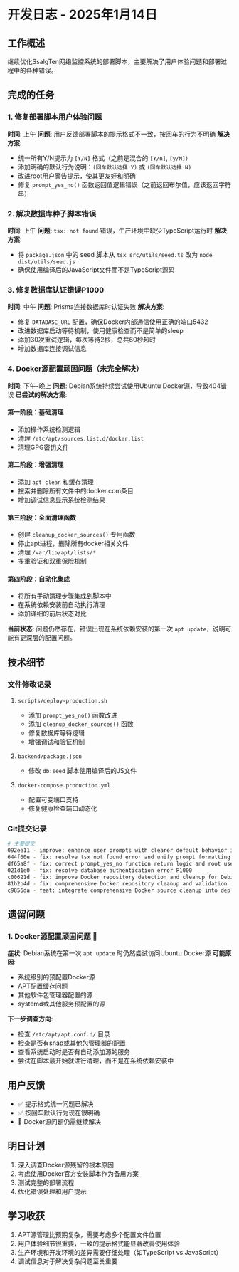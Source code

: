 # 开发日志 - 2025年1月14日

## 工作概述
继续优化SsalgTen网络监控系统的部署脚本，主要解决了用户体验问题和部署过程中的各种错误。

## 完成的任务

### 1. 修复部署脚本用户体验问题
**时间**: 上午
**问题**: 用户反馈部署脚本的提示格式不一致，按回车的行为不明确
**解决方案**:
- 统一所有Y/N提示为 `[Y/N]` 格式（之前是混合的 `[Y/n]`, `[y/N]`）
- 添加明确的默认行为说明：`(回车默认选择 Y)` 或 `(回车默认选择 N)`
- 改进root用户警告提示，使其更友好和明确
- 修复 `prompt_yes_no()` 函数返回值逻辑错误（之前返回布尔值，应该返回字符串）

### 2. 解决数据库种子脚本错误
**时间**: 上午
**问题**: `tsx: not found` 错误，生产环境中缺少TypeScript运行时
**解决方案**:
- 将 `package.json` 中的 seed 脚本从 `tsx src/utils/seed.ts` 改为 `node dist/utils/seed.js`
- 确保使用编译后的JavaScript文件而不是TypeScript源码

### 3. 修复数据库认证错误P1000
**时间**: 中午
**问题**: Prisma连接数据库时认证失败
**解决方案**:
- 修复 `DATABASE_URL` 配置，确保Docker内部通信使用正确的端口5432
- 改进数据库启动等待机制，使用健康检查而不是简单的sleep
- 添加30次重试逻辑，每次等待2秒，总共60秒超时
- 增加数据库连接调试信息

### 4. Docker源配置顽固问题（未完全解决）
**时间**: 下午-晚上
**问题**: Debian系统持续尝试使用Ubuntu Docker源，导致404错误
**已尝试的解决方案**:

#### 第一阶段：基础清理
- 添加操作系统检测逻辑
- 清理 `/etc/apt/sources.list.d/docker.list`
- 清理GPG密钥文件

#### 第二阶段：增强清理
- 添加 `apt clean` 和缓存清理
- 搜索并删除所有文件中的docker.com条目
- 增加调试信息显示系统检测结果

#### 第三阶段：全面清理函数
- 创建 `cleanup_docker_sources()` 专用函数
- 停止apt进程，删除所有docker相关文件
- 清理 `/var/lib/apt/lists/*`
- 多重验证和双重保险机制

#### 第四阶段：自动化集成
- 将所有手动清理步骤集成到脚本中
- 在系统依赖安装前自动执行清理
- 添加详细的前后状态对比

**当前状态**: 问题仍然存在，错误出现在系统依赖安装的第一次 `apt update`，说明可能有更深层的配置问题。

## 技术细节

### 文件修改记录
1. `scripts/deploy-production.sh`
   - 添加 `prompt_yes_no()` 函数改进
   - 添加 `cleanup_docker_sources()` 函数
   - 修复数据库等待逻辑
   - 增强调试和验证机制

2. `backend/package.json`
   - 修改 `db:seed` 脚本使用编译后的JS文件

3. `docker-compose.production.yml`
   - 配置可变端口支持
   - 修复健康检查端口动态化

### Git提交记录
```bash
# 主要提交
092ee11 - improve: enhance user prompts with clearer default behavior indication
644f60e - fix: resolve tsx not found error and unify prompt formatting  
df65a8f - fix: correct prompt_yes_no function return logic and root user warning
021d1e0 - fix: resolve database authentication error P1000
c00621d - fix: improve Docker repository detection and cleanup for Debian systems
81b2b4d - fix: comprehensive Docker repository cleanup and validation
c9856da - feat: integrate comprehensive Docker source cleanup into deployment script
```

## 遗留问题

### 1. Docker源配置顽固问题 🔴
**症状**: Debian系统在第一次 `apt update` 时仍然尝试访问Ubuntu Docker源
**可能原因**:
- 系统级别的预配置Docker源
- APT配置缓存问题
- 其他软件包管理器配置的源
- systemd或其他服务预配置的源

**下一步调查方向**:
- 检查 `/etc/apt/apt.conf.d/` 目录
- 检查是否有snap或其他包管理器的配置
- 查看系统启动时是否有自动添加源的服务
- 尝试在脚本最开始就进行清理，而不是在系统依赖安装中

## 用户反馈
- ✅ 提示格式统一问题已解决
- ✅ 按回车默认行为现在很明确
- 🔄 Docker源问题仍需继续解决

## 明日计划
1. 深入调查Docker源残留的根本原因
2. 考虑使用Docker官方安装脚本作为备用方案
3. 测试完整的部署流程
4. 优化错误处理和用户提示

## 学习收获
1. APT源管理比预期复杂，需要考虑多个配置文件位置
2. 用户体验细节很重要，一致的提示格式能显著改善使用体验
3. 生产环境和开发环境的差异需要仔细处理（如TypeScript vs JavaScript）
4. 调试信息对于解决复杂问题至关重要